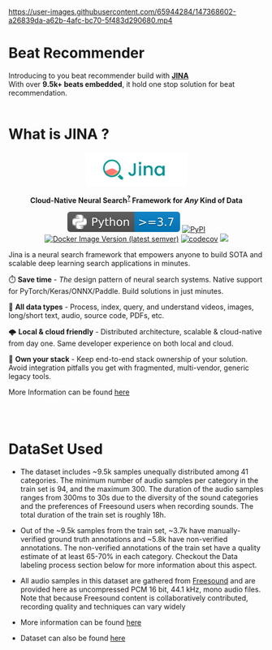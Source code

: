 

https://user-images.githubusercontent.com/65944284/147368602-a26839da-a62b-4afc-bc70-5f483d290680.mp4





# Beat Recommender

Introducing to you beat recommender build with [**JINA**](https://docs.jina.ai/) <br>
With over **9.5k+ beats embedded**, it hold one stop solution for beat recommendation.
<br>
<br>

# What is JINA ?
<p align="center">
<!--startmsg-->

<!--endmsg-->
</p>
<p align="center">
<a href="https://docs.jina.ai"><img src="https://github.com/jina-ai/jina/blob/master/.github/logo-only.gif?raw=true" alt="Jina logo: Jina is a cloud-native neural search framework" width="200px"></a>
</p>

<p align="center">
<b>Cloud-Native Neural Search<sup><a href="https://docs.jina.ai/get-started/neural-search/">?</a></sup> Framework for <i>Any</i> Kind of Data</b>
</p>


<p align=center>
<a href="https://pypi.org/project/jina/"><img src="https://github.com/jina-ai/jina/blob/master/.github/badges/python-badge.svg?raw=true" alt="Python 3.7 3.8 3.9" title="Jina supports Python 3.7 and above"></a>
<a href="https://pypi.org/project/jina/"><img src="https://img.shields.io/pypi/v/jina?color=%23099cec&amp;label=PyPI&amp;logo=pypi&amp;logoColor=white" alt="PyPI"></a>
<a href="https://hub.docker.com/r/jinaai/jina/tags"><img src="https://img.shields.io/docker/v/jinaai/jina?color=%23099cec&amp;label=Docker&amp;logo=docker&amp;logoColor=white&amp;sort=semver" alt="Docker Image Version (latest semver)"></a>
<a href="https://codecov.io/gh/jina-ai/jina"><img src="https://codecov.io/gh/jina-ai/jina/branch/master/graph/badge.svg" alt="codecov"></a>
<a href="https://slack.jina.ai"><img src="https://img.shields.io/badge/Slack-2.2k%2B-blueviolet?logo=slack&amp;logoColor=white"></a>
</p>

<!-- start elevator-pitch -->

Jina is a neural search framework that empowers anyone to build SOTA and scalable deep learning search applications in minutes.

⏱️ **Save time** - *The* design pattern of neural search systems. Native support for PyTorch/Keras/ONNX/Paddle. Build solutions in just minutes.

🌌 **All data types** - Process, index, query, and understand videos, images, long/short text, audio, source code, PDFs, etc.

🌩️ **Local & cloud friendly** - Distributed architecture, scalable & cloud-native from day one. Same developer experience on both local and cloud. 

🍱 **Own your stack** - Keep end-to-end stack ownership of your solution. Avoid integration pitfalls you get with
fragmented, multi-vendor, generic legacy tools.

More Information can be found [here](https://docs.jina.ai/)
<!-- end elevator-pitch -->

<br>
<br>

# DataSet Used
- The dataset includes ~9.5k samples unequally distributed among 41 categories. The minimum number of audio samples per category in the train set is 94, and the maximum 300. The duration of the audio samples ranges from 300ms to 30s due to the diversity of the sound categories and the preferences of Freesound users when recording sounds. The total duration of the train set is roughly 18h.

- Out of the ~9.5k samples from the train set, ~3.7k have manually-verified ground truth annotations and ~5.8k have non-verified annotations. The non-verified annotations of the train set have a quality estimate of at least 65-70% in each category. Checkout the Data labeling process section below for more information about this aspect.

- All audio samples in this dataset are gathered from [Freesound](https://freesound.org/) and are provided here as uncompressed PCM 16 bit, 44.1 kHz, mono audio files. Note that because Freesound content is collaboratively contributed, recording quality and techniques can vary widely

- More information can be found [here](https://zenodo.org/record/2552860#.XFD05fwo-V4)

- Dataset can also be found [here](https://drive.google.com/drive/folders/1n8Ec9y1jZZc0qBAhwf6lYwjlEtn4NmSi?usp=sharing)
